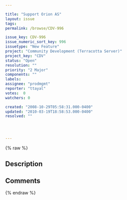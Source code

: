 ```yaml
---

title: "Support Orion AS"
layout: issue
tags: 
permalink: /browse/CDV-996

issue_key: CDV-996
issue_numeric_sort_key: 996
issuetype: "New Feature"
project: "Community Development (Terracotta Server)"
project_key: "CDV"
status: "Open"
resolution: ""
priority: "2 Major"
components: ""
labels: 
assignee: "prodmgmt"
reporter: "ttayal"
votes:  0
watchers: 0

created: "2008-10-29T05:58:31.000-0400"
updated: "2010-03-19T18:58:53.000-0400"
resolved: ""




---
```


{% raw %}

## Description

<div markdown="1" class="description">



</div>

## Comments



{% endraw %}
